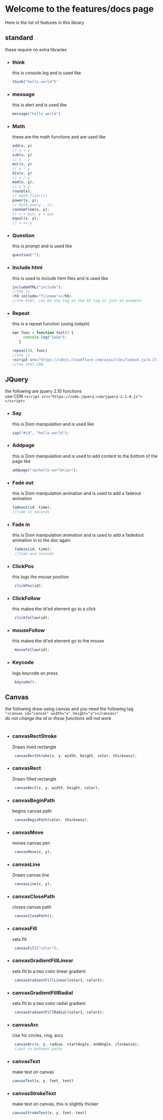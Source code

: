 # Welcome to the features/docs page
Here is the list of features in this library
## standard
these require no extra libraries

 - ### think <br> 
   this is console.log and is used like <br>
    ```javascript
    think("hello world")'
    ```
 - ### message <br> 
   this is alert and is used like <br>
    ```javascript
    message("hello world")
    ```
 - ### Math <br> 
   these are the math functions and are used like <br>
    ```javascript
    add(x, y)
    // x + y
    sub(x, y)
    // x - y
    mul(x, y)
    // x * y
    div(x, y)
    // x / y
    mod(x, y);
    // x % y
    round(x);
    // math.floor(x)
    power(x, y);
    // Math.pow(y , x);
    randomfrom(x, y);
    // x = min, y = max
    equal(x, y);
    // x == y
    ```
 - ### Question <br>
   this is prompt and is used like
   ```javascript
   question("");
   ```
 - ### Include html <br>
   this is used to include html files and is used like
   ```javascript
   includeHTML("include");
   //the js
   <h5 include="filname"></h5>
   //the html, can be any tag as the h5 tag is just an example
   ```
 - ### Repeat <br>
   this is a repeat function (using lodash)
   ```javascript
   var func = function test() {
        console.log("loop");
      }
   
   repeat(10, func)
   //the js
   <script src="https://cdnjs.cloudflare.com/ajax/libs/lodash.js/4.17.20/lodash.min.js" integrity="sha512-90vH1Z83AJY9DmlWa8WkjkV79yfS2n2Oxhsi2dZbIv0nC4E6m5AbH8Nh156kkM7JePmqD6tcZsfad1ueoaovww==" crossorigin="anonymous"></script>
   //the html CDN
   ```
## JQuery <br> 
   the following are jquery 2.10 functions <br> use CDN
    ```
    <script src="https://code.jquery.com/jquery-2.1.0.js"></script>
    ```
 - ### Say <br> 
   this is Dom manipulation and is used like <br>
    ```javascript
    say("#id", "hello world");
    ```
 - ### Addpage <br> 
   this is Dom manipulation and is used to add content to the bottom of the page like <br>
    ```javascript
    addpage("<p>hello world</p>");
    ```
 - ### Fade out <br> 
   this is Dom manipulation animation and is used to add a fadeout animation <br>
    ```javascript
    fadeout(id, time);
    //time in seconds
    ```
 - ### Fade in <br> 
   this is Dom manipulation animation and is used to add a fadedout animation in to the doc again <br>
    ```javascript
     fadein(id, time);
     //time and seconds
    ```
 - ### ClickPos <br> 
   this logs the mouse position <br>
    ```javascript
     clickPos(id);
    ```
 - ### ClickFollow <br> 
   this makes the id'ed element go to a click <br>
    ```javascript
     clickfollow(id);
    ```
 - ### mouseFollow <br> 
   this makes the id'ed element go to the mouse <br>
    ```javascript
     mousefollow(id);
    ```
 - ### Keycode <br> 
   logs keycode on press
    ```javascript
     keycode();
    ```
## Canvas <br>
   the following draw using canvas and you need the following tag <br>
    ```
     "<canvas id="canvas" width="x" height="y"></canvas>" 
    ``` 
    <br>
   *do not change the id or these functions will not work*
   <br><br>
- ### canvasRectStroke <br> 
   Draws lined rectangle
    ```javascript
     canvasRectStroke(x, y, width, height, color, thickness);
    ```
- ### canvasRect <br> 
   Draws filled rectangle
    ```javascript
     canvasRect(x, y, width, height, color);
    ```
- ### canvasBeginPath <br> 
   begins canvas path
    ```javascript
     canvasBeginPath(color, thickness);
    ```
- ### canvasMove <br> 
   moves canvas pen
    ```javascript
     canvasMove(x, y);
    ```
- ### canvasLine <br> 
   Draws canvas line
    ```javascript
     canvasLine(x, y);
    ```
- ### canvasClosePath <br> 
   closes canvas path
    ```javascript
     canvasClosePath();
    ```
- ### canvasFill <br> 
   sets fill
    ```javascript
     canvasFill("color");
    ```
- ### canvasGradientFillLinear <br> 
   sets fill to a two color linear gradient
    ```javascript
     canvasGradientFillLinear(color1, color2);
    ```
- ### canvasGradientFillRadial <br> 
   sets fill to a two color radial gradient
    ```javascript
     canvasGradientFillRadial(color1, color2);
    ```
- ### canvasArc <br> 
   Use for circles, ring, arcs
    ```javascript
     canvasArc(x, y, radius, startAngle, endAngle, clockwise);
     //put in between paths
    ```
- ### canvasText <br> 
   make text on canvas
    ```javascript
    canvasText(x, y, font, text)
    ```
- ### canvasStrokeText <br> 
   make text on canvas, this is slightly thicker
    ```javascript
    canvasStrokeText(x, y, font, text)
    ```

